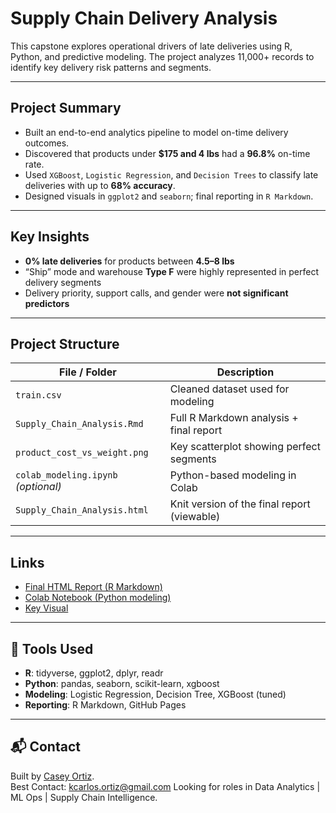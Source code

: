 # Supply Chain Delivery Analysis

This capstone explores operational drivers of late deliveries using R, Python, and predictive modeling. The project analyzes 11,000+ records to identify key delivery risk patterns and segments.

---

## Project Summary

- Built an end-to-end analytics pipeline to model on-time delivery outcomes.
- Discovered that products under **$175 and 4 lbs** had a **96.8%** on-time rate.
- Used `XGBoost`, `Logistic Regression`, and `Decision Trees` to classify late deliveries with up to **68% accuracy**.
- Designed visuals in `ggplot2` and `seaborn`; final reporting in `R Markdown`.

---

## Key Insights

- **0% late deliveries** for products between **4.5–8 lbs**
- “Ship” mode and warehouse **Type F** were highly represented in perfect delivery segments
- Delivery priority, support calls, and gender were **not significant predictors**

---

## Project Structure

| File / Folder              | Description                                  |
|---------------------------|----------------------------------------------|
| `train.csv`               | Cleaned dataset used for modeling            |
| `Supply_Chain_Analysis.Rmd` | Full R Markdown analysis + final report      |
| `product_cost_vs_weight.png` | Key scatterplot showing perfect segments     |
| `colab_modeling.ipynb` *(optional)* | Python-based modeling in Colab        |
| `Supply_Chain_Analysis.html` | Knit version of the final report (viewable) |

---

## Links

- [Final HTML Report (R Markdown)](./Supply_Chain_Analysis.html)
- [Colab Notebook (Python modeling)](https://colab.research.google.com/drive/YOUR_NOTEBOOK_LINK)
- [Key Visual](./product_cost_vs_weight.png)

---

## 📌 Tools Used

- **R**: tidyverse, ggplot2, dplyr, readr
- **Python**: pandas, seaborn, scikit-learn, xgboost
- **Modeling**: Logistic Regression, Decision Tree, XGBoost (tuned)
- **Reporting**: R Markdown, GitHub Pages

---

## 📬 Contact

Built by [Casey Ortiz](https://www.linkedin.com/in/kco1).  
Best Contact: kcarlos.ortiz@gmail.com
Looking for roles in Data Analytics | ML Ops | Supply Chain Intelligence.

